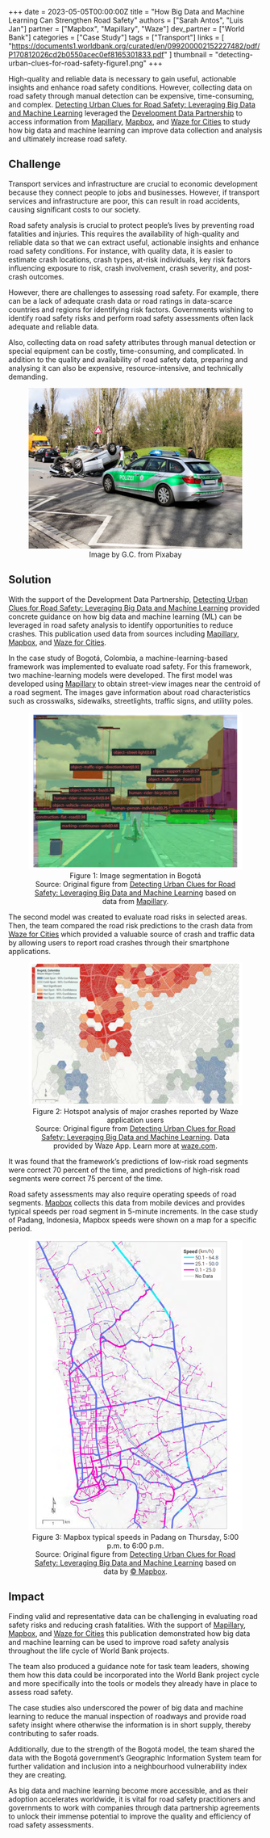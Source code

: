 +++
date = 2023-05-05T00:00:00Z
title = "How Big Data and Machine Learning Can Strengthen Road Safety"
authors = ["Sarah Antos", "Luis Jan"]
partner = ["Mapbox", "Mapillary", "Waze"]
dev_partner = ["World Bank"]
categories = ["Case Study"]
tags = ["Transport"]
links = [
	"https://documents1.worldbank.org/curated/en/099200002152227482/pdf/P170812026cd2b0550acec0ef8165301833.pdf"
]
thumbnail = "detecting-urban-clues-for-road-safety-figure1.png"
+++

High-quality and reliable data is necessary to gain useful, actionable insights and enhance road safety conditions. However, collecting data on road safety through manual detection can be expensive, time-consuming, and complex. [Detecting Urban Clues for Road Safety: Leveraging Big Data and Machine Learning](https://documents1.worldbank.org/curated/en/099200002152227482/pdf/P170812026cd2b0550acec0ef8165301833.pdf) leveraged the [Development Data Partnership](https://datapartnership.org) to access information from [Mapillary](https://www.mapillary.com), [Mapbox](https://www.mapbox.com), and [Waze for Cities](https://www.waze.com/wazeforcities/) to study how big data and machine learning can improve data collection and analysis and ultimately increase road safety.

## Challenge

Transport services and infrastructure are crucial to economic development because they connect people to jobs and businesses. However, if transport services and infrastructure are poor, this can result in road accidents, causing significant costs to our society.

Road safety analysis is crucial to protect people’s lives by preventing road fatalities and injuries. This requires the availability of high-quality and reliable data so that we can extract useful, actionable insights and enhance road safety conditions. For instance, with quality data, it is easier to estimate crash locations, crash types, at-risk individuals, key risk factors influencing exposure to risk, crash involvement, crash severity, and post-crash outcomes.

However, there are challenges to assessing road safety. For example, there can be a lack of adequate crash data or road ratings in data-scarce countries and regions for identifying risk factors. Governments wishing to identify road safety risks and perform road safety assessments often lack adequate and reliable data.

Also, collecting data on road safety attributes through manual detection or special equipment can be costly, time-consuming, and complicated. In addition to the quality and availability of road safety data, preparing and analysing it can also be expensive, resource-intensive, and technically demanding.

<figure align="center">
    <img src="detecting-urban-clues-for-road-safety-thumbnail.jpg" width="600"/>
    <figcaption>
        <center>Image by G.C. from Pixabay</center>
    </figcaption>
</figure>

## Solution

With the support of the Development Data Partnership, [Detecting Urban Clues for Road Safety: Leveraging Big Data and Machine Learning](https://documents1.worldbank.org/curated/en/099200002152227482/pdf/P170812026cd2b0550acec0ef8165301833.pdf) provided concrete guidance on how big data and machine learning (ML) can be leveraged in road safety analysis to identify opportunities to reduce crashes. This publication used data from sources including [Mapillary](https://www.mapillary.com), [Mapbox](https://www.mapbox.com), and [Waze for Cities](https://www.waze.com/wazeforcities/).

In the case study of Bogotá, Colombia, a machine-learning-based framework was implemented to evaluate road safety. For this framework, two machine-learning models were developed. The first model was developed using [Mapillary](https://www.mapillary.com) to obtain street-view images near the centroid of a road segment. The images gave information about road characteristics such as crosswalks, sidewalks, streetlights, traffic signs, and utility poles.

<figure align="center">
    <img src="detecting-urban-clues-for-road-safety-figure1.png"/>
    <figcaption>
        <center>Figure 1: Image segmentation in Bogotá
		</center>
    </figcaption>
	<figcaption>
		<center>Source: Original figure from <a href="https://documents1.worldbank.org/curated/en/099200002152227482/pdf/P170812026cd2b0550acec0ef8165301833.pdf">Detecting Urban Clues for Road Safety: Leveraging Big Data and Machine Learning</a> based on data from <a href="https://www.mapillary.com">Mapillary</a>.
		</center>
    </figcaption>
</figure>

The second model was created to evaluate road risks in selected areas. Then, the team compared the road risk predictions to the crash data from [Waze for Cities](https://www.waze.com/wazeforcities) which provided a valuable source of crash and traffic data by allowing users to report road crashes through their smartphone applications.

<figure align="center">
    <img src="detecting-urban-clues-for-road-safety-figure2.png"/>
    <figcaption>
        <center>Figure 2: Hotspot analysis of major crashes reported by Waze application users
		</center>
    </figcaption>
	<figcaption>
	      <center>Source: Original figure from <a href="https://documents1.worldbank.org/curated/en/099200002152227482/pdf/P170812026cd2b0550acec0ef8165301833.pdf">Detecting Urban Clues for Road Safety: Leveraging Big Data and Machine Learning</a>. Data provided by Waze App. Learn more at <a href="waze.com">waze.com</a>.
		</center>
    </figcaption>
</figure>

It was found that the framework’s predictions of low-risk road segments were correct 70 percent of the time, and predictions of high-risk road segments were correct 75 percent of the time.

Road safety assessments may also require operating speeds of road segments. [Mapbox](https://www.mapbox.com) collects this data from mobile devices and provides typical speeds per road segment in 5-minute increments. In the case study of Padang, Indonesia, Mapbox speeds were shown on a map for a specific period.


<figure align="center">
    <img src="detecting-urban-clues-for-road-safety-figure3.png" width="600"/>
    <figcaption>
        <center>Figure 3: Mapbox typical speeds in Padang on Thursday, 5:00 p.m. to 6:00 p.m.
		</center>
    </figcaption>
	<figcaption>
        <center>Source: Original figure from <a href="https://documents1.worldbank.org/curated/en/099200002152227482/pdf/P170812026cd2b0550acec0ef8165301833.pdf">Detecting Urban Clues for Road Safety: Leveraging Big Data and Machine Learning</a> based on data by <a href="https://www.mapbox.com/about/maps">© Mapbox</a>.
		</center>
    </figcaption>
</figure>

## Impact

Finding valid and representative data can be challenging in evaluating road safety risks and reducing crash fatalities. With the support of [Mapillary](https://www.mapillary.com), [Mapbox](https://www.mapbox.com), and [Waze for Cities](https://www.waze.com/wazeforcities/) this publication demonstrated how big data and machine learning can be used to improve road safety analysis throughout the life cycle of World Bank projects.

The team also produced a guidance note for task team leaders, showing them how this data could be incorporated into the World Bank project cycle and more specifically into the tools or models they already have in place to assess road safety.

The case studies also underscored the power of big data and machine learning to reduce the manual inspection of roadways and provide road safety insight where otherwise the information is in short supply, thereby contributing to safer roads.

Additionally, due to the strength of the Bogotá model, the team shared the data with the Bogotá government’s Geographic Information System team for further validation and inclusion into a neighbourhood vulnerability index they are creating.

As big data and machine learning become more accessible, and as their adoption accelerates worldwide, it is vital for road safety practitioners and governments to work with companies through data partnership agreements to unlock their immense potential to improve the quality and efficiency of road safety assessments.
